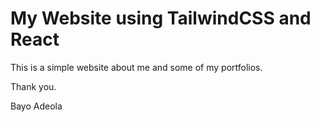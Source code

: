 # My Website using TailwindCSS and React

This is a simple website about me and some of my portfolios.

Thank you.

Bayo Adeola

